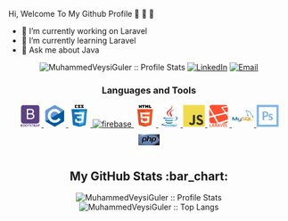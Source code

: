 Hi, Welcome To My Github Profile 👋 👋 👋

- 🔭 I’m currently working on Laravel
- 🌱 I’m currently learning Laravel
- 💬 Ask me about Java

<p align="center">
<img src="https://komarev.com/ghpvc/?username=MuhammedVeysiGuler&color=blue" alt="MuhammedVeysiGuler :: Profile Stats"></a>
<a href="https://www.linkedin.com/in/MuhammedVeysiGuler/" target="_blank"><img alt="LinkedIn" src="https://img.shields.io/badge/LinkedIn-@muhammedveysiguler-blue?style=flat&logo=linkedin"></a>
<a href="mailto:m.veysiguler@gmail.com"><img alt="Email" src="https://img.shields.io/badge/Email-m.veysiguler@gmail.com-blue?style=flat&logo=gmail"></a>
</p>

<h3 align="center">Languages and Tools</h3>
<p align="center"> <a href="https://getbootstrap.com" target="_blank"> <img src="https://raw.githubusercontent.com/devicons/devicon/master/icons/bootstrap/bootstrap-plain-wordmark.svg" alt="bootstrap" width="40" height="40"/> </a> <a href="https://www.cprogramming.com/" target="_blank"> <img src="https://raw.githubusercontent.com/devicons/devicon/master/icons/c/c-original.svg" alt="c" width="40" height="40"/> </a> <a href="https://www.w3schools.com/css/" target="_blank"> <img src="https://raw.githubusercontent.com/devicons/devicon/master/icons/css3/css3-original-wordmark.svg" alt="css3" width="40" height="40"/> </a> <a href="https://firebase.google.com/" target="_blank"> <img src="https://www.vectorlogo.zone/logos/firebase/firebase-icon.svg" alt="firebase" width="40" height="40"/> </a> <a href="https://www.w3.org/html/" target="_blank"> <img src="https://raw.githubusercontent.com/devicons/devicon/master/icons/html5/html5-original-wordmark.svg" alt="html5" width="40" height="40"/> </a> <a href="https://www.java.com" target="_blank"> <img src="https://raw.githubusercontent.com/devicons/devicon/master/icons/java/java-original.svg" alt="java" width="40" height="40"/> </a> <a href="https://developer.mozilla.org/en-US/docs/Web/JavaScript" target="_blank"> <img src="https://raw.githubusercontent.com/devicons/devicon/master/icons/javascript/javascript-original.svg" alt="javascript" width="40" height="40"/> </a> <a href="https://laravel.com/" target="_blank"> <img src="https://raw.githubusercontent.com/devicons/devicon/master/icons/laravel/laravel-plain-wordmark.svg" alt="laravel" width="40" height="40"/> </a> <a href="https://www.mysql.com/" target="_blank"> <img src="https://raw.githubusercontent.com/devicons/devicon/master/icons/mysql/mysql-original-wordmark.svg" alt="mysql" width="40" height="40"/> </a> <a href="https://www.photoshop.com/en" target="_blank"> <img src="https://raw.githubusercontent.com/devicons/devicon/master/icons/photoshop/photoshop-line.svg" alt="photoshop" width="40" height="40"/> </a> <a href="https://www.php.net" target="_blank"> <img src="https://raw.githubusercontent.com/devicons/devicon/master/icons/php/php-original.svg" alt="php" width="40" height="40"/> </a>  </p>



<h2 align="center">My GitHub Stats :bar_chart:</h2>
<p align="center">
  <img src="https://github-readme-stats.vercel.app/api?username=MuhammedVeysiGuler&show_icons=true&theme=radical&count_private=true" alt="MuhammedVeysiGuler :: Profile Stats" />
  <img src="https://github-readme-stats.vercel.app/api/top-langs/?username=MuhammedVeysiGuler&theme=radical&layout=compact&count_private=true" alt="MuhammedVeysiGuler :: Top Langs" />
</p>
